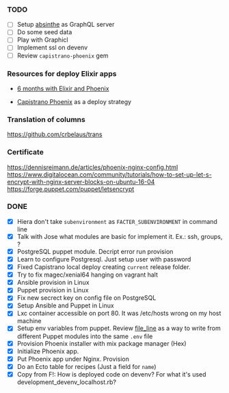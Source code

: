 ### TODO
- [ ] Setup [absinthe](https://github.com/absinthe-graphql/absinthe) as GraphQL server
- [ ] Do some seed data
- [ ] Play with Graphicl
- [ ] Implement ssl on devenv
- [ ] Review `capistrano-phoenix` gem

### Resources for deploy Elixir apps
- [6 months with Elixir and Phoenix](https://medium.com/@elviovicosa/i-have-been-using-ruby-rails-for-8-years-and-although-ive-used-different-technologies-over-that-4a4933dae3e5)

- [Capistrano Phoenix](https://github.com/dabit/capistrano-phoenix) as a deploy strategy

### Translation of columns
https://github.com/crbelaus/trans

### Certificate
https://dennisreimann.de/articles/phoenix-nginx-config.html
https://www.digitalocean.com/community/tutorials/how-to-set-up-let-s-encrypt-with-nginx-server-blocks-on-ubuntu-16-04
https://forge.puppet.com/puppet/letsencrypt

### DONE
- [x] Hiera don't take `subenvironment` as `FACTER_SUBENVIRONMENT` in command line
- [x] Talk with Jose what modules are basic for implement it. Ex.: ssh, groups, ?
- [x] PostgreSQL puppet module. Decript error run provision
- [x] Learn to configure Postgresql. Just setup user with password
- [x] Fixed Capistrano local deploy creating `current` release folder.
- [x] Try to fix magec/xenial64 hanging on vagrant halt
- [x] Ansible provision in Linux
- [x] Puppet provision in Linux
- [x] Fix new secrect key on config file on PostgreSQL
- [x] Setup Ansible and Puppet in Linux
- [x] Lxc container accessible on port 80. It was /etc/hosts wrong on my host machine
- [x] Setup env variables from puppet. Review [file_line](http://www.puppetmodule.info/github/simp/puppetlabs-stdlib/puppet_types/file_line) as a way to write from different Puppet modules into the same `.env` file
- [x] Provision Phoenix installer with mix package manager (Hex)
- [x] Initialize Phoenix app.
- [x] Put Phoenix app under Nginx. Provision
- [x] Do an Ecto table for recipes (Just a field for `name`)
- [x] Copy from F!: How is deployed code on devenv? For what it's used development_devenv_localhost.rb?
